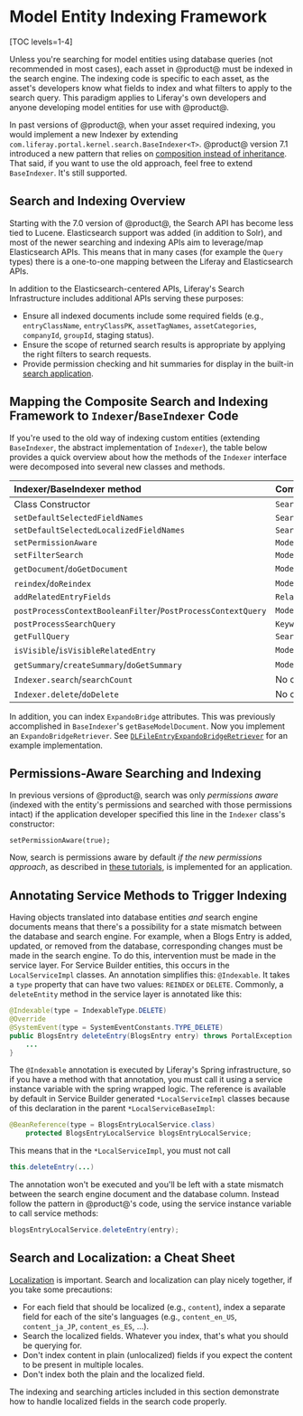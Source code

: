 # Model Entity Indexing Framework

[TOC levels=1-4]

Unless you're searching for model entities using database queries (not
recommended in most cases), each asset in @product@ must be indexed in the
search engine. The indexing code is specific to each asset, as the asset's
developers know what fields to index and what filters to apply to the search
query. This paradigm applies to Liferay's own developers and anyone developing
model entities for use with @product@.

In past versions of @product@, when your asset required indexing, you would
implement a new Indexer by extending
`com.liferay.portal.kernel.search.BaseIndexer<T>`. @product@ version 7.1
introduced a new pattern that relies on 
[composition instead of inheritance](https://stackoverflow.com/questions/2399544/difference-between-inheritance-and-composition).
That said, if you want to use the old approach, feel free to extend
`BaseIndexer`. It's still supported. 

## Search and Indexing Overview

Starting with the 7.0 version of @product@, the Search API has become less tied
to Lucene. Elasticsearch support was added (in addition to Solr), and most of
the newer searching and indexing APIs aim to leverage/map Elasticsearch APIs.
This means that in many cases (for example the `Query` types) there is
a one-to-one mapping between the Liferay and Elasticsearch APIs.

In addition to the Elasticsearch-centered APIs, Liferay's Search Infrastructure
includes additional APIs serving these purposes: 

-   Ensure all indexed documents include some required fields (e.g., 
    `entryClassName`, `entryClassPK`, `assetTagNames`, `assetCategories`,
    `companyId`, `groupId`, staging status). 
-   Ensure the scope of returned search results is appropriate by applying 
    the right filters to search requests. 
-   Provide permission checking and hit summaries for display in the built-in
    [search application](/docs/7-2/user/-/knowledge_base/u/search).

## Mapping the Composite Search and Indexing Framework to `Indexer`/`BaseIndexer` Code

If you're used to the old way of indexing custom entities (extending
`BaseIndexer`, the abstract implementation of `Indexer`), the table below
provides a quick overview about how the methods of the `Indexer` interface were
decomposed into several new classes and methods.

 Indexer/BaseIndexer method | Composite Indexer Equivalent | Example |
:-------------------------- | :-------------------------- | :--------------- |
 Class Constructor | `SearchRegistrar` | [`BlogsEntrySearchRegistrar`](https://github.com/liferay/liferay-portal/blob/7.2.0-gal/modules/apps/blogs/blogs-service/src/main/java/com/liferay/blogs/internal/search/BlogsEntrySearchRegistrar.java) |
 `setDefaultSelectedFieldNames` | `SearchRegistrar.activate` | [`BlogsEntrySearchRegistrar`](https://github.com/liferay/liferay-portal/blob/7.2.0-gal/modules/apps/blogs/blogs-service/src/main/java/com/liferay/blogs/internal/search/BlogsEntrySearchRegistrar.java) |
 `setDefaultSelectedLocalizedFieldNames` | `SearchRegistrar.activate` | [`BlogsEntrySearchRegistrar`](https://github.com/liferay/liferay-portal/blob/7.2.0-gal/modules/apps/blogs/blogs-service/src/main/java/com/liferay/blogs/internal/search/BlogsEntrySearchRegistrar.java) |
 `setPermissionAware`  | `ModelResourcePermissionRegistrar` | [`DLFileEntryModelResourcePermissionRegistrar`](https://github.com/liferay/liferay-portal/blob/7.2.0-gal/modules/apps/document-library/document-library-service/src/main/java/com/liferay/document/library/internal/security/permission/resource/DLFileEntryModelResourcePermissionRegistrar.java) |
  `setFilterSearch` | `ModelResourcePermissionRegistrar` | [`DLFileEntryModelResourcePermissionRegistrar`](https://github.com/liferay/liferay-portal/blob/7.2.0-gal/modules/apps/document-library/document-library-service/src/main/java/com/liferay/document/library/internal/security/permission/resource/DLFileEntryModelResourcePermissionRegistrar.java) |
 `getDocument`/`doGetDocument` | `ModelDocumentContributor` | [`BlogsEntryModelDocumentContributor`](https://github.com/liferay/liferay-portal/blob/7.2.0-gal/modules/apps/blogs/blogs-service/src/main/java/com/liferay/blogs/internal/search/spi/model/index/contributor/BlogsEntryModelDocumentContributor.java)
 `reindex`/`doReindex` | `ModelIndexerWriterContributor` | [`BlogsEntryModelIndexerWriterContributor`](https://github.com/liferay/liferay-portal/blob/7.2.0-gal/modules/apps/blogs/blogs-service/src/main/java/com/liferay/blogs/internal/search/spi/model/index/contributor/BlogsEntryModelIndexerWriterContributor.java)
 `addRelatedEntryFields` | `RelatedEntryIndexer` | [`DLFileEntryRelatedEntryIndexer`](https://github.com/liferay/liferay-portal/blob/7.2.0-gal/modules/apps/document-library/document-library-service/src/main/java/com/liferay/document/library/internal/search/DLFileEntryRelatedEntryIndexer.java)
 `postProcessContextBooleanFilter`/`PostProcessContextQuery` | `ModelPreFilterContributor` | [`BlogsEntryModelPreFilterContributor`](https://github.com/liferay/liferay-portal/blob/7.2.0-gal/modules/apps/blogs/blogs-service/src/main/java/com/liferay/blogs/internal/search/spi/model/query/contributor/BlogsEntryModelPreFilterContributor.java) |
  `postProcessSearchQuery` | `KeywordQueryContributor` | [`BlogsEntryKeywordQueryContributor`](https://github.com/liferay/liferay-portal/blob/7.2.0-gal/modules/apps/blogs/blogs-service/src/main/java/com/liferay/blogs/internal/search/spi/model/query/contributor/BlogsEntryKeywordQueryContributor.java) |
 `getFullQuery` | `SearchContextContributor` | [`DLFileEntryModelSearchContextContributor`](https://github.com/liferay/liferay-portal/blob/7.2.0-gal/modules/apps/document-library/document-library-service/src/main/java/com/liferay/document/library/internal/search/DLFileEntryModelSearchContextContributor.java) |
 `isVisible`/`isVisibleRelatedEntry` | `ModelVisibilityContributor` | [`BlogsEntryModelVisibilityContributor`](https://github.com/liferay/liferay-portal/blob/7.2.0-gal/modules/apps/blogs/blogs-service/src/main/java/com/liferay/blogs/internal/search/spi/model/result/contributor/BlogsEntryModelVisibilityContributor.java) |
 `getSummary`/`createSummary`/`doGetSummary` | `ModelSummaryContributor` | [`BlogsEntryModelSummaryContributor`](https://github.com/liferay/liferay-portal/blob/7.2.0-gal/modules/apps/blogs/blogs-service/src/main/java/com/liferay/blogs/internal/search/spi/model/result/contributor/BlogsEntryModelSummaryContributor.java) |
 `Indexer.search`/`searchCount` | No change | [`BlogEntriesDisplayContext`](https://github.com/liferay/liferay-portal/blob/7.2.0-gal/modules/apps/blogs/blogs-web/src/main/java/com/liferay/blogs/web/internal/display/context/BlogEntriesDisplayContext.java) |	
 `Indexer.delete`/`doDelete` | No change | [`MBMessageLocalServiceImpl.deleteMessage`](https://github.com/liferay/liferay-portal/blob/7.2.0-gal/modules/apps/message-boards/message-boards-service/src/main/java/com/liferay/message/boards/service/impl/MBMessageLocalServiceImpl.java#L703) |

In addition, you can index `ExpandoBridge` attributes. This was previously
accomplished in `BaseIndexer`'s `getBaseModelDocument`. Now you implement an
`ExpandoBridgeRetriever`. See 
[`DLFileEntryExpandoBridgeRetriever`](https://github.com/liferay/liferay-portal/blob/7.2.0-gal/modules/apps/document-library/document-library-service/src/main/java/com/liferay/document/library/internal/search/DLFileEntryExpandoBridgeRetriever.java)
for an example implementation.

## Permissions-Aware Searching and Indexing

In previous versions of @product@, search was only _permissions
aware_ (indexed with the entity's permissions and searched with those
permissions intact) if the application developer specified this line in the
`Indexer` class's constructor:

    setPermissionAware(true);

Now, search is permissions aware by default _if the new permissions approach_,
as described in
[these tutorials](/docs/7-2/frameworks/-/knowledge_base/f/defining-application-permissions), 
is implemented for an application.

## Annotating Service Methods to Trigger Indexing

Having objects translated into database entities _and_ search engine documents
means that there's a possibility for a state mismatch between the database and
search engine. For example, when a Blogs Entry is added, updated, or removed from
the database, corresponding changes must be made in the search engine. To do
this, intervention must be made in the service layer. For Service Builder
entities, this occurs in the `LocalServiceImpl` classes. An annotation
simplifies this: `@Indexable`. It takes a `type` property that can have two
values: `REINDEX` or `DELETE`. Commonly, a `deleteEntity` method in the service
layer is annotated like this:

```java
@Indexable(type = IndexableType.DELETE)
@Override
@SystemEvent(type = SystemEventConstants.TYPE_DELETE)
public BlogsEntry deleteEntry(BlogsEntry entry) throws PortalException {
    ...
}
```

The `@Indexable` annotation is executed by Liferay's Spring infrastructure, so
if you have a method with that annotation, you must call it using a service
instance variable with the spring wrapped logic. The reference is available by
default in Service Builder generated `*LocalServiceImpl` classes because of this
declaration in the parent `*LocalServiceBaseImpl`:

```java
@BeanReference(type = BlogsEntryLocalService.class)
    protected BlogsEntryLocalService blogsEntryLocalService;
```

This means that in the `*LocalServiceImpl`, you must not call

```java
this.deleteEntry(...) 
```

The annotation won't be executed and you'll be left with a state mismatch
between the search engine document and the database column. Instead follow the
pattern in @product@'s code, using the service instance variable to call service
methods:

```java
blogsEntryLocalService.deleteEntry(entry);
```

## Search and Localization: a Cheat Sheet

[Localization](/docs/7-2/frameworks/-/knowledge_base/f/localization) is
important. Search and localization can play nicely together, if you take some
precautions:

- For each field that should be localized (e.g., `content`), index a separate
  field for each of the site's languages (e.g., `content_en_US`,
  `content_ja_JP`, `content_es_ES`, ...).
- Search the localized fields. Whatever you index, that's what you should be
  querying for.
- Don't index content in plain (unlocalized) fields if you expect the content to
  be present in multiple locales.
- Don't index both the plain and the localized field.

The indexing and searching articles included in this section demonstrate how to
handle localized fields in the search code properly. 
